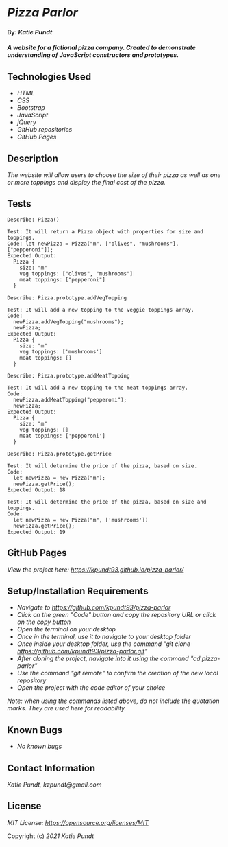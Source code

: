# _Pizza Parlor_

#### By: _**Katie Pundt**_

#### _A website for a fictional pizza company. Created to demonstrate understanding of JavaScript constructors and prototypes._

## Technologies Used

* _HTML_
* _CSS_
* _Bootstrap_
* _JavaScript_
* _jQuery_
* _GitHub repositories_
* _GitHub Pages_

## Description

_The website will allow users to choose the size of their pizza as well as one or more toppings and display the final cost of the pizza._

## Tests

```
Describe: Pizza()

Test: It will return a Pizza object with properties for size and toppings.
Code: let newPizza = Pizza("m", ["olives", "mushrooms"], ["pepperoni"]);
Expected Output:
  Pizza {
    size: "m"
    veg toppings: ["olives", "mushrooms"]
    meat toppings: ["pepperoni"]
  }
```
```
Describe: Pizza.prototype.addVegTopping

Test: It will add a new topping to the veggie toppings array.
Code: 
  newPizza.addVegTopping("mushrooms");
  newPizza;
Expected Output:
  Pizza {
    size: "m"
    veg toppings: ['mushrooms']
    meat toppings: []
  }
```

```
Describe: Pizza.prototype.addMeatTopping

Test: It will add a new topping to the meat toppings array.
Code: 
  newPizza.addMeatTopping("pepperoni");
  newPizza;
Expected Output:
  Pizza {
    size: "m"
    veg toppings: []
    meat toppings: ['pepperoni']
  }
```

```
Describe: Pizza.prototype.getPrice

Test: It will determine the price of the pizza, based on size.
Code: 
  let newPizza = new Pizza("m");
  newPizza.getPrice();
Expected Output: 18

Test: It will determine the price of the pizza, based on size and toppings.
Code: 
  let newPizza = new Pizza("m", ['mushrooms'])
  newPizza.getPrice();
Expected Output: 19
```

## GitHub Pages
_View the project here: https://kpundt93.github.io/pizza-parlor/_

## Setup/Installation Requirements

* _Navigate to https://github.com/kpundt93/pizza-parlor_
* _Click on the green "Code" button and copy the repository URL or click on the copy button_
* _Open the terminal on your desktop_
* _Once in the terminal, use it to navigate to your desktop folder_
* _Once inside your desktop folder, use the command "git clone https://github.com/kpundt93/pizza-parlor.git"_
* _After cloning the project, navigate into it using the command "cd pizza-parlor"_
* _Use the command "git remote" to confirm the creation of the new local repository_
* _Open the project with the code editor of your choice_

_Note: when using the commands listed above, do not include the quotation marks. They are used here for readability._

## Known Bugs

* _No known bugs_

## Contact Information
_Katie Pundt, kzpundt@gmail.com_

## License

_MIT License: https://opensource.org/licenses/MIT_

Copyright (c) _2021_ _Katie Pundt_